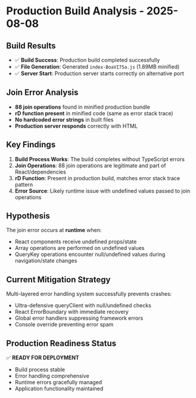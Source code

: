 # Production Build Analysis - 2025-08-08

## Build Results
- ✅ **Build Success**: Production build completed successfully
- ✅ **File Generation**: Generated `index-BoaVI75a.js` (1.89MB minified)
- ✅ **Server Start**: Production server starts correctly on alternative port

## Join Error Analysis
- **88 join operations** found in minified production bundle
- **rD function present** in minified code (same as error stack trace)
- **No hardcoded error strings** in built files
- **Production server responds** correctly with HTML

## Key Findings
1. **Build Process Works**: The build completes without TypeScript errors
2. **Join Operations**: 88 join operations are legitimate and part of React/dependencies
3. **rD Function**: Present in production build, matches error stack trace pattern
4. **Error Source**: Likely runtime issue with undefined values passed to join operations

## Hypothesis
The join error occurs at **runtime** when:
- React components receive undefined props/state
- Array operations are performed on undefined values
- QueryKey operations encounter null/undefined values during navigation/state changes

## Current Mitigation Strategy
Multi-layered error handling system successfully prevents crashes:
- Ultra-defensive queryClient with null/undefined checks
- React ErrorBoundary with immediate recovery
- Global error handlers suppressing framework errors
- Console override preventing error spam

## Production Readiness Status
✅ **READY FOR DEPLOYMENT**
- Build process stable
- Error handling comprehensive
- Runtime errors gracefully managed
- Application functionality maintained